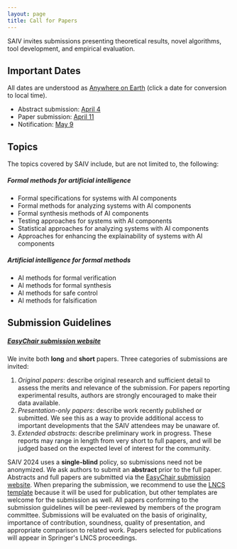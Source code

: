 ```yaml
---
layout: page
title: Call for Papers
---
```


SAIV invites submissions presenting theoretical results, novel algorithms, tool development, and empirical evaluation.

## Important Dates

All dates are understood as [Anywhere on Earth](https://en.wikipedia.org/wiki/Anywhere_on_Earth) (click a date for conversion to local time).

- Abstract submission: <a href="https://time.is/compare/2359_04_Apr_2024_in_UTC-12/local">April 4</a>
- Paper submission: <a href="https://time.is/compare/2359_11_Apr_2024_in_UTC-12/local">April 11</a>
- Notification: <a href="https://time.is/compare/2359_09_May_2024_in_UTC-12/local">May 9</a>

## Topics

The topics covered by SAIV include, but are not limited to, the following:

##### Formal methods for artificial intelligence

- Formal specifications for systems with AI components
- Formal methods for analyzing systems with AI components
- Formal synthesis methods of AI components
- Testing approaches for systems with AI components
- Statistical approaches for analyzing systems with AI components
- Approaches for enhancing the explainability of systems with AI components

##### Artificial intelligence for formal methods

- AI methods for formal verification
- AI methods for formal synthesis
- AI methods for safe control
- AI methods for falsification

## Submission Guidelines

##### [EasyChair submission website](https://easychair.org/conferences/?conf=saiv2024)

We invite both **long** and **short** papers.
Three categories of submissions are invited:

1. *Original papers*: describe original research and sufficient detail to assess the merits and relevance of the submission. For papers reporting experimental results, authors are strongly encouraged to make their data available.
2. *Presentation-only papers*: describe work recently published or submitted. We see this as a way to provide additional access to important developments that the SAIV attendees may be unaware of.
3. *Extended abstracts*: describe preliminary work in progress. These reports may range in length from very short to full papers, and will be judged based on the expected level of interest for the community.
​

SAIV 2024 uses a **single-blind** policy, so submissions need not be anonymized.
We ask authors to submit an **abstract** prior to the full paper.
Abstracts and full papers are submitted via the [EasyChair submission website](https://easychair.org/conferences/?conf=saiv2024).
When preparing the submission, we recommend to use the [LNCS template](https://www.springer.com/gp/computer-science/lncs/conference-proceedings-guidelines) because it will be used for publication, but other templates are welcome for the submission as well.
All papers conforming to the submission guidelines will be peer-reviewed by members of the program committee.
Submissions will be evaluated on the basis of originality, importance of contribution, soundness, quality of presentation, and appropriate comparison to related work.
Papers selected for publications will appear in Springer's LNCS proceedings.

